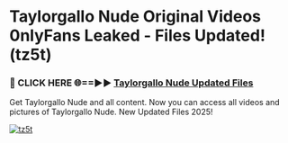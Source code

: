 # Taylorgallo Nude Original Videos 0nlyFans Leaked - Files Updated! (tz5t)

<h3>🔴 CLICK HERE 🌐==►► <a href="https://tinyurl.com/y5r63du9" rel="nofollow">Taylorgallo Nude Updated Files</a></h3>

Get Taylorgallo Nude and all content. Now you can access all videos and pictures of Taylorgallo Nude. New Updated Files 2025!

[![tz5t](https://i.imgur.com/UVo9nyh.gif)](https://tinyurl.com/y5r63du9)